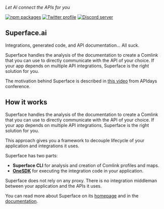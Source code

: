_Let AI connect the APIs for you_

[![npm packages](https://img.shields.io/badge/npm-%40superfaceai-5850ec)](https://www.npmjs.com/org/superfaceai)
[![Twitter profile](https://img.shields.io/badge/Twitter-%40superfaceai-5850ec)](https://twitter.com/superfaceai)
[![Discord server](https://img.shields.io/badge/Discord-superface.ai-5850ec)](https://sfc.is/discord)

## Superface.ai

Integrations, generated code, and API documentation... All suck.

Superface handles the analysis of the documentation to create a Comlink that you can use to directly communicate with the API of your choice. If your app depends on multiple API integrations, Superface is the right solution for you.

The motivation behind Superface is described in [this video](https://www.youtube.com/watch?v=BCvq3NXFb94) from APIdays conference.

## How it works

Superface handles the analysis of the documentation to create a Comlink that you can use to directly communicate with the API of your choice. If your app depends on multiple API integrations, Superface is the right solution for you.

This approach gives you a framework to decouple lifecycle of your application and integrations it uses.

Superface has two parts:

- **Superface CLI** for analysis and creation of Comlink profiles and maps.
- **[OneSDK](https://github.com/superfaceai/one-sdk)** for executing the integration code in your application.

Superface does not rely on any proxy. There is no integration middleman between your application and the APIs it uses.

You can read more about Superface on its [homepage](https://superface.ai) and in the [documentation](https://superface.ai/docs).
